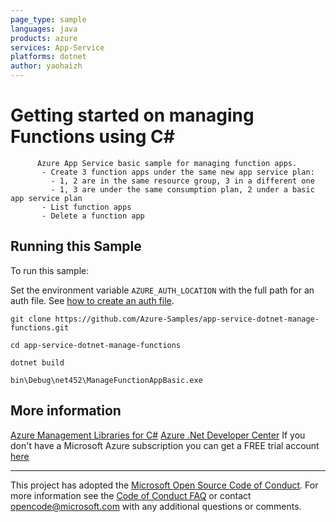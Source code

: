 ```yaml
---
page_type: sample
languages: java
products: azure
services: App-Service
platforms: dotnet
author: yaohaizh
---
```


# Getting started on managing Functions using C# #

          Azure App Service basic sample for managing function apps.
           - Create 3 function apps under the same new app service plan:
             - 1, 2 are in the same resource group, 3 in a different one
             - 1, 3 are under the same consumption plan, 2 under a basic app service plan
           - List function apps
           - Delete a function app


## Running this Sample ##

To run this sample:

Set the environment variable `AZURE_AUTH_LOCATION` with the full path for an auth file. See [how to create an auth file](https://github.com/Azure/azure-libraries-for-net/blob/master/AUTH.md).

    git clone https://github.com/Azure-Samples/app-service-dotnet-manage-functions.git

    cd app-service-dotnet-manage-functions
  
    dotnet build
    
    bin\Debug\net452\ManageFunctionAppBasic.exe

## More information ##

[Azure Management Libraries for C#](https://github.com/Azure/azure-sdk-for-net/tree/Fluent)
[Azure .Net Developer Center](https://azure.microsoft.com/en-us/develop/net/)
If you don't have a Microsoft Azure subscription you can get a FREE trial account [here](http://go.microsoft.com/fwlink/?LinkId=330212)

---

This project has adopted the [Microsoft Open Source Code of Conduct](https://opensource.microsoft.com/codeofconduct/). For more information see the [Code of Conduct FAQ](https://opensource.microsoft.com/codeofconduct/faq/) or contact [opencode@microsoft.com](mailto:opencode@microsoft.com) with any additional questions or comments.